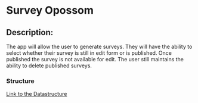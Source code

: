 # Survey Opossom
## Description:
The app will allow the user to generate surveys. They will have the ability to select whether their survey is still in edit form or is published.  Once published the survey is not available for edit. The user still maintains the ability to delete published surveys.

### Structure
[Link to the Datastructure](https://www.lucidchart.com/invitations/accept/ef200d9b-f3fa-4050-904a-f6a90996fbe8)
